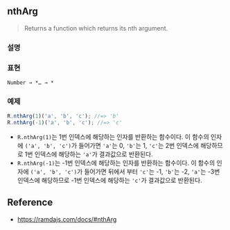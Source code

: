 ## nthArg
> Returns a function which returns its nth argument.

### 설명


### 표현
```
Number → *… → *
```

### 예제
```js
R.nthArg(1)('a', 'b', 'c'); //=> 'b'
R.nthArg(-1)('a', 'b', 'c'); //=> 'c'
```
- `R.nthArg(1)`는 1번 인덱스에 해당하는 인자를 반환하는 함수이다. 이 함수의 인자에 `('a', 'b', 'c')`가 들어가면 `'a'`는 0, `'b'`는 1, `'c'`는 2번 인덱스에 해당하므로 1번 인덱스에 해당하는 `'a'`가 결과값으로 반환된다.
- `R.nthArg(-1)`는 -1번 인덱스에 해당하는 인자를 반환하는 함수이다. 이 함수의 인자에 `('a', 'b', 'c')`가 들어가면 뒤에서 부터 `'c'`는 -1, `'b'`는 -2, `'a'`는 -3번 인덱스에 해당하므로 -1번 인덱스에 해당하는 `'c'`가 결과값으로 반환된다.

## Reference
- https://ramdajs.com/docs/#nthArg
